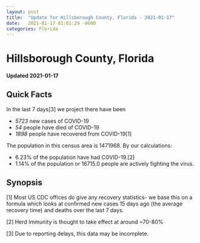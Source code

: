 ```yaml
---
layout: post
title:  "Update for Hillsborough County, Florida - 2021-01-17"
date:   2021-01-17 01:01:29 -0600
categories: Florida
---
```


# Hillsborough County, Florida
#### Updated 2021-01-17

## Quick Facts

In the last 7 days[3] we project there have been
- *5723* new cases of COVID-19
- *54* people have died of COVID-19
- *1898* people have recovered from COVID-19[1]

The population in this census area is 1471968. By our calculations:
- 6.23% of the population have had COVID-19.[2]
- 1.14% of the population or 16715.0 people are actively fighting the virus.

## Synopsis




[1] Most US CDC offices do give any recovery statistics- we base this on a formula which looks at confirmed new cases
15 days ago (the average recovery time) and deaths over the last 7 days.

[2] Herd Immunity is thought to take effect at around ~70-80%

[3] Due to reporting delays, this data may be incomplete.
 
    